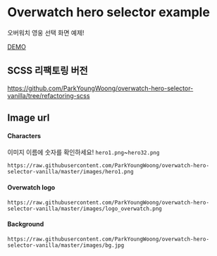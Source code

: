 # Overwatch hero selector example

오버워치 영웅 선택 화면 예제!

[DEMO](https://practical-bartik-a2000a.netlify.app/)

## SCSS 리팩토링 버전

https://github.com/ParkYoungWoong/overwatch-hero-selector-vanilla/tree/refactoring-scss

## Image url

#### Characters

이미지 이름에 숫자를 확인하세요!
`hero1.png`~`hero32.png`

```url
https://raw.githubusercontent.com/ParkYoungWoong/overwatch-hero-selector-vanilla/master/images/hero1.png
```

#### Overwatch logo

```url
https://raw.githubusercontent.com/ParkYoungWoong/overwatch-hero-selector-vanilla/master/images/logo_overwatch.png
```

#### Background

```url
https://raw.githubusercontent.com/ParkYoungWoong/overwatch-hero-selector-vanilla/master/images/bg.jpg
```
